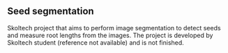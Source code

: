 ## Seed segmentation

Skoltech project that aims to perform image segmentation to detect seeds and measure root lengths from the images. The project is developed by Skoltech student (reference not available) and is not finished.
